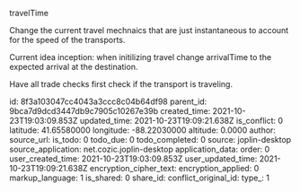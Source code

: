 travelTime

Change the current travel mechnaics that are just instantaneous to account for the speed of the transports.

Current idea inception:
when initilizing travel change arrivalTime to the expected arrival at the destination.

Have all trade checks first check if the transport is traveling.

id: 8f3a103047cc4043a3ccc8c04b64df98
parent_id: 9bca7d9dcd3447db9c7905c10267e39b
created_time: 2021-10-23T19:03:09.853Z
updated_time: 2021-10-23T19:09:21.638Z
is_conflict: 0
latitude: 41.65580000
longitude: -88.22030000
altitude: 0.0000
author: 
source_url: 
is_todo: 0
todo_due: 0
todo_completed: 0
source: joplin-desktop
source_application: net.cozic.joplin-desktop
application_data: 
order: 0
user_created_time: 2021-10-23T19:03:09.853Z
user_updated_time: 2021-10-23T19:09:21.638Z
encryption_cipher_text: 
encryption_applied: 0
markup_language: 1
is_shared: 0
share_id: 
conflict_original_id: 
type_: 1